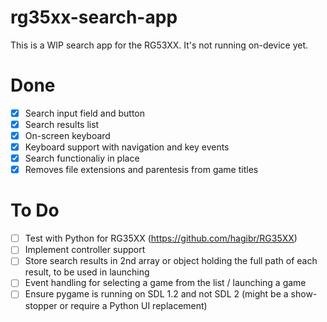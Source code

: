 # rg35xx-search-app
This is a WIP search app for the RG53XX.  It's not running on-device yet.

# Done
- [x] Search input field and button
- [x] Search results list
- [x] On-screen keyboard
- [x] Keyboard support with navigation and key events
- [x] Search functionaliy in place
- [x] Removes file extensions and parentesis from game titles

# To Do
- [ ] Test with Python for RG35XX (https://github.com/hagibr/RG35XX)
- [ ] Implement controller support
- [ ] Store search results in 2nd array or object holding the full path of each result, to be used in launching
- [ ] Event handling for selecting a game from the list / launching a game
- [ ] Ensure pygame is running on SDL 1.2 and not SDL 2 (might be a show-stopper or require a Python UI replacement)
